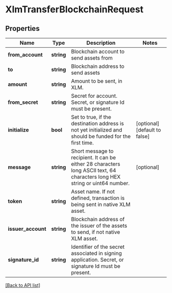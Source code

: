 # XlmTransferBlockchainRequest

## Properties

Name | Type | Description | Notes
------------ | ------------- | ------------- | -------------
**from_account** | **string** | Blockchain account to send assets from |
**to** | **string** | Blockchain address to send assets |
**amount** | **string** | Amount to be sent, in XLM. |
**from_secret** | **string** | Secret for account. Secret, or signature Id must be present. |
**initialize** | **bool** | Set to true, if the destination address is not yet initialized and should be funded for the first time. | [optional] [default to false]
**message** | **string** | Short message to recipient. It can be either 28 characters long ASCII text, 64 characters long HEX string or uint64 number. | [optional]
**token** | **string** | Asset name. If not defined, transaction is being sent in native XLM asset. |
**issuer_account** | **string** | Blockchain address of the issuer of the assets to send, if not native XLM asset. |
**signature_id** | **string** | Identifier of the secret associated in signing application. Secret, or signature Id must be present. |

[[Back to API list]](../../README.md#api-endpoints)
